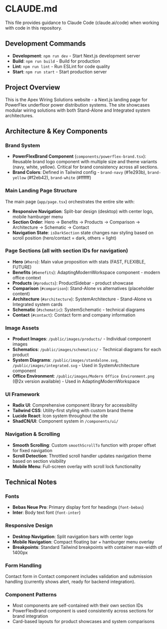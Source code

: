 # CLAUDE.md

This file provides guidance to Claude Code (claude.ai/code) when working with code in this repository.

## Development Commands

- **Development**: `npm run dev` - Start Next.js development server
- **Build**: `npm run build` - Build for production
- **Lint**: `npm run lint` - Run ESLint for code quality
- **Start**: `npm run start` - Start production server

## Project Overview

This is the Apex Wiring Solutions website - a Next.js landing page for PowerFlex underfloor power distribution systems. The site showcases modular wiring solutions with both Stand-Alone and Integrated system architectures.

## Architecture & Key Components

### Brand System
- **PowerFlexBrand Component** (`components/powerflex-brand.tsx`): Reusable brand logo component with multiple size and theme variants (navy, white, yellow). Critical for brand consistency across all sections.
- **Brand Colors**: Defined in Tailwind config - `brand-navy` (#1e293b), `brand-yellow` (#f2eb42), `brand-white` (#ffffff)

### Main Landing Page Structure
The main page (`app/page.tsx`) orchestrates the entire site with:
- **Responsive Navigation**: Split-bar design (desktop) with center logo, mobile hamburger menu
- **Section Order**: Hero → Benefits → Products → Comparison → Architecture → Schematic → Contact
- **Navigation State**: `isDarkSection` state changes nav styling based on scroll position (hero/contact = dark, others = light)

### Page Sections (all with section IDs for navigation)
- **Hero** (`#hero`): Main value proposition with stats (FAST, FLEXIBLE, FUTURE)
- **Benefits** (`#benefits`): AdaptingModernWorkspace component - modern office context
- **Products** (`#products`): ProductSidebar - product showcase 
- **Comparison** (`#comparison`): Stand-Alone vs alternatives (placeholder content)
- **Architecture** (`#architecture`): SystemArchitecture - Stand-Alone vs Integrated system cards
- **Schematic** (`#schematic`): SystemSchematic - technical diagrams
- **Contact** (`#contact`): Contact form and company information

### Image Assets
- **Product Images**: `/public/images/products/` - Individual component images
- **Schematics**: `/public/images/schematics/` - Technical diagrams for each product
- **System Diagrams**: `/public/images/standalone.svg`, `/public/images/integrated.svg` - Used in SystemArchitecture component
- **Office Environment**: `/public/images/Modern Office Environment.png` (@2x version available) - Used in AdaptingModernWorkspace

### UI Framework
- **Radix UI**: Comprehensive component library for accessibility
- **Tailwind CSS**: Utility-first styling with custom brand theme
- **Lucide React**: Icon system throughout the site
- **ShadCN/UI**: Component system in `/components/ui/`

### Navigation & Scrolling
- **Smooth Scrolling**: Custom `smoothScrollTo` function with proper offset for fixed navigation
- **Scroll Detection**: Throttled scroll handler updates navigation theme based on section visibility
- **Mobile Menu**: Full-screen overlay with scroll lock functionality

## Technical Notes

### Fonts
- **Bebas Neue Pro**: Primary display font for headings (`font-bebas`)
- **Inter**: Body text font (`font-inter`)

### Responsive Design
- **Desktop Navigation**: Split navigation bars with center logo
- **Mobile Navigation**: Compact floating bar + hamburger menu overlay
- **Breakpoints**: Standard Tailwind breakpoints with container max-width of 1400px

### Form Handling
Contact form in Contact component includes validation and submission handling (currently shows alert, ready for backend integration).

### Component Patterns
- Most components are self-contained with their own section IDs
- PowerFlexBrand component is used consistently across sections for brand integration
- Card-based layouts for product showcases and system comparisons